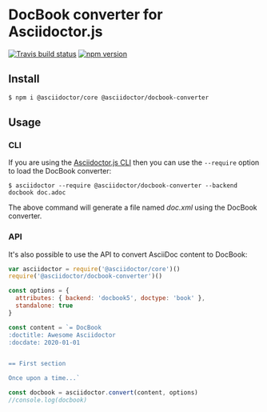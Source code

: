 # DocBook converter for Asciidoctor.js

[![Travis build status](http://img.shields.io/travis/asciidoctor/asciidoctor-docbook.js.svg)](https://travis-ci.org/asciidoctor/asciidoctor-docbook.js)
[![npm version](http://img.shields.io/npm/v/@asciidoctor/docbook-converter.svg)](https://www.npmjs.com/package/@asciidoctor/docbook-converter)

## Install

```sh
$ npm i @asciidoctor/core @asciidoctor/docbook-converter
```

## Usage

### CLI

If you are using the [Asciidoctor.js CLI](https://github.com/asciidoctor/asciidoctor-cli.js) then you can use the `--require` option to load the DocBook converter:

```
$ asciidoctor --require @asciidoctor/docbook-converter --backend docbook doc.adoc
```

The above command will generate a file named _doc.xml_ using the DocBook converter.

### API

It's also possible to use the API to convert AsciiDoc content to DocBook:

```javascript
var asciidoctor = require('@asciidoctor/core')()
require('@asciidoctor/docbook-converter')()

const options = {
  attributes: { backend: 'docbook5', doctype: 'book' },
  standalone: true
}

const content = `= DocBook
:doctitle: Awesome Asciidoctor
:docdate: 2020-01-01


== First section

Once upon a time...`

const docbook = asciidoctor.convert(content, options)
//console.log(docbook)
```
